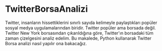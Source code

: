 # TwitterBorsaAnalizi
 Twitter, insanların hissettiklerini sınırlı sayıda kelimeyle paylaştıkları popüler sosyal medya uygulamalarından biridir. Twitter popüler ama borsada değil. Twitter New York borsasından çıkarıldığına göre, Twitter'ın borsadaki tüm zaman çizelgesini analiz edelim. Bu makalede, Python kullanarak Twitter Borsa analizi nasıl yapılır ona bakacağız.
